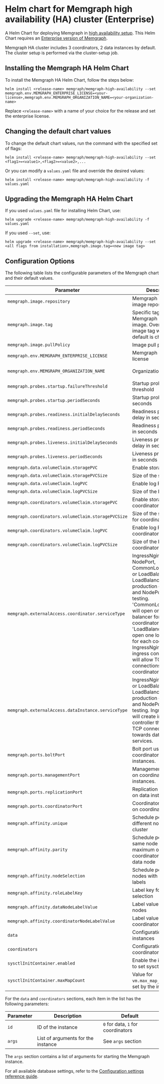 # Helm chart for Memgraph high availability (HA) cluster (Enterprise)
A Helm Chart for deploying Memgraph in [high availability setup](https://memgraph.com/docs/clustering/high-availability). This Helm Chart requires an [Enterprise version of Memgraph](https://memgraph.com/docs/database-management/enabling-memgraph-enterprise).

Memgraph HA cluster includes 3 coordinators, 2 data instances by default. The cluster setup is performed via the cluster-setup job.

## Installing the Memgraph HA Helm Chart
To install the Memgraph HA Helm Chart, follow the steps below:
```
helm install <release-name> memgraph/memgraph-high-availability --set memgraph.env.MEMGRAPH_ENTERPRISE_LICENSE=<your-license>,memgraph.env.MEMGRAPH_ORGANIZATION_NAME=<your-organization-name>
```
Replace `<release-name>` with a name of your choice for the release and set the enterprise license.

## Changing the default chart values
To change the default chart values, run the command with the specified set of flags:
```
helm install <release-name> memgraph/memgraph-high-availability --set <flag1>=<value1>,<flag2>=<value2>,...
```
Or you can modify a `values.yaml` file and override the desired values:
```
helm install <release-name> memgraph/memgraph-high-availability -f values.yaml
```

## Upgrading the Memgraph HA Helm Chart

If you used `values.yaml` file for installing Helm Chart, use:
```
helm upgrade <release-name> memgraph/memgraph-high-availability -f values.yaml
```

If you used `--set`, use:
```
helm upgrade <release-name> memgraph/memgraph-high-availability --set <all flags from installation>,memgraph.image.tag=<new image tag>
```

## Configuration Options

The following table lists the configurable parameters of the Memgraph chart and their default values.

| Parameter                                          | Description                                                                                               | Default                    |
| -------------------------------------------------- | --------------------------------------------------------------------------------------------------------- | -------------------------- |
| `memgraph.image.repository`                        | Memgraph Docker image repository                                                                          | `memgraph/memgraph`        |
| `memgraph.image.tag`                               | Specific tag for the Memgraph Docker image. Overrides the image tag whose default is chart version.       | `2.22.0`                   |
| `memgraph.image.pullPolicy`                        | Image pull policy                                                                                         | `IfNotPresent`             |
| `memgraph.env.MEMGRAPH_ENTERPRISE_LICENSE`         | Memgraph enterprise license                                                                               | `<your-license>`           |
| `memgraph.env.MEMGRAPH_ORGANIZATION_NAME`          | Organization name                                                                                         | `<your-organization-name>` |
| `memgraph.probes.startup.failureThreshold`         | Startup probe failure threshold                                                                           | `30`                       |
| `memgraph.probes.startup.periodSeconds`            | Startup probe period in seconds                                                                           | `10`                       |
| `memgraph.probes.readiness.initialDelaySeconds`    | Readiness probe initial delay in seconds                                                                  | `5`                        |
| `memgraph.probes.readiness.periodSeconds`          | Readiness probe period in seconds                                                                         | `5`                        |
| `memgraph.probes.liveness.initialDelaySeconds`     | Liveness probe initial delay in seconds                                                                   | `30`                       |
| `memgraph.probes.liveness.periodSeconds`           | Liveness probe period in seconds                                                                          | `10`                       |
| `memgraph.data.volumeClaim.storagePVC`             | Enable storage PVC                                                                                        | `true`                     |
| `memgraph.data.volumeClaim.storagePVCSize`         | Size of the storage PVC                                                                                   | `1Gi`                      |
| `memgraph.data.volumeClaim.logPVC`                 | Enable log PVC                                                                                            | `false`                    |
| `memgraph.data.volumeClaim.logPVCSize`             | Size of the log PVC                                                                                       | `256Mi`                    |
| `memgraph.coordinators.volumeClaim.storagePVC`     | Enable storage PVC for coordinators                                                                       | `true`                     |
| `memgraph.coordinators.volumeClaim.storagePVCSize` | Size of the storage PVC for coordinators                                                                  | `1Gi`                      |
| `memgraph.coordinators.volumeClaim.logPVC`         | Enable log PVC for coordinators                                                                           | `false`                    |
| `memgraph.coordinators.volumeClaim.logPVCSize`     | Size of the log PVC for coordinators                                                                      | `256Mi`                    |
| `memgraph.externalAccess.coordinator.serviceType`  | IngressNginx, NodePort, CommonLoadBalancer or LoadBalancer. Use LoadBalancer for Cloud production deployment and NodePort for local testing. 'CommonLoadBalancer' will open one load balancer for all coordinators while 'LoadBalancer' will open one load balancer for each coordinators. IngressNginx will create ingress controller that will allow TCP connections towards coordinator services. | `NodePort` |
| `memgraph.externalAccess.dataInstance.serviceType` | IngressNginx, NodePort or LoadBalancer. Use LoadBalancer for Cloud production deployment and NodePort for local testing. IngressNginx will create ingress controller that will allow TCP connections towards data instances' services. | `NodePort`             |
| `memgraph.ports.boltPort`                          | Bolt port used on coordinator and data instances.                                                         | `7687`                     |
| `memgraph.ports.managementPort`                    | Management port used on coordinator and data instances.                                                   | `10000`                    |
| `memgraph.ports.replicationPort`                   | Replication port used on data instances.                                                                  | `20000`                    |
| `memgraph.ports.coordinatorPort`                   | Coordinator port used on coordinators.                                                                    | `12000`                    |
| `memgraph.affinity.unique`                         | Schedule pods on different nodes in the cluster                                                           | `false`                    |
| `memgraph.affinity.parity`                         | Schedule pods on the same node with maximum one coordinator and one data node                             | `false`                    |
| `memgraph.affinity.nodeSelection`                  | Schedule pods on nodes with specific labels                                                               | `false`                    |
| `memgraph.affinity.roleLabelKey`                   | Label key for node selection                                                                              | `role`                     |
| `memgraph.affinity.dataNodeLabelValue`             | Label value for data nodes                                                                                | `data-node`                |
| `memgraph.affinity.coordinatorNodeLabelValue`      | Label value for coordinator nodes                                                                         | `coordinator-node`         |
| `data`                                             | Configuration for data instances                                                                          | See `data` section         |
| `coordinators`                                     | Configuration for coordinator instances                                                                   | See `coordinators` section |
| `sysctlInitContainer.enabled`                      | Enable the init container to set sysctl parameters                                                        | `true`                     |
| `sysctlInitContainer.maxMapCount`                  | Value for `vm.max_map_count` to be set by the init container                                              | `262144`                   |

For the `data` and `coordinators` sections, each item in the list has the following parameters:

| Parameter | Description                        | Default                            |
| --------- | ---------------------------------- | ---------------------------------- |
| `id`      | ID of the instance                 | `0` for data, `1` for coordinators |
| `args`    | List of arguments for the instance | See `args` section                 |



The `args` section contains a list of arguments for starting the Memgraph instance.

For all available database settings, refer to the [Configuration settings reference guide](https://memgraph.com/docs/memgraph/reference-guide/configuration).
